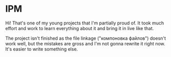 # IPM

Hi! That's one of my young projects that I'm partially proud of. It took much effort and work to learn everything about it and bring it in live like that.

The project isn't finished as the file linkage ("компоновка файлов") doesn't work well, but the mistakes are gross and I'm not gonna rewrite it right now. It's easier to write something else.
